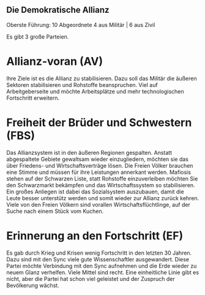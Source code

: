 ## Die Demokratische Allianz

Oberste Führung: 10 Abgeordnete
4 aus Militär | 6 aus Zivil


Es gibt 3 große Parteien.
# Allianz-voran (AV)
Ihre Ziele ist es die Allianz zu stabilisieren. Dazu soll das Militär 
die äußeren Sektoren stabilisieren und Rohstoffe beanspruchen.
Viel auf Arbeitgeberseite und möchte Arbeitsplätze und mehr technologischen 
Fortschritt erweitern.

# Freiheit der Brüder und Schwestern (FBS)
Das Allianzsystem ist in den äußeren Regionen gespalten. Anstatt abgespaltete
Gebiete gewaltsam wieder einzugliedern, möchten sie das über Friedens- und Wirtschaftsverträge 
lösen. Die Freien Völker brauchen eine Stimme und müssen für ihre Leistungen annerkant werden.
Mafiosis stehen auf der Schwarzen Liste, statt Rohstoffe einzuverleiben möchten Sie den 
Schwarzmarkt bekämpfen und das Wirtschaftssystem so stabilisieren.
Ein großes Anliegen ist dabei das Sozialsystem auszubauen, damit die Leute 
besser unterstütz werden und somit wieder zur Allianz zurück kehren. Viele 
von den Freien Völkern sind vorallen Wirtschaftsflüchtlinge, auf der Suche nach 
einem Stück vom Kuchen.

# Erinnerung an den Fortschritt (EF)
Es gab durch Krieg und Krisen wenig Fortschritt in den letzten 30 Jahren.
Dazu sind mit den Sync viele gute Wissenschaftler ausgewandert.
Diese Partei möchte Verbindung mit den Sync aufnehmen und die Erde wieder
zu neuem Glanz verhelfen. Viele Mittel sind recht. Eine einheitliche Linie gibt
es nicht, aber die Partei hat schon viel geleistet und der Zuspruch der Bevölkerung
wächst.
